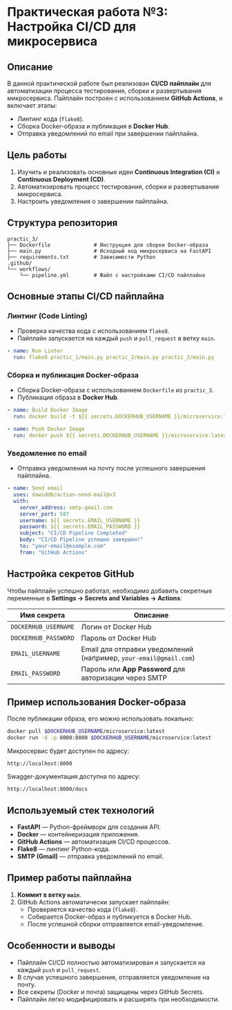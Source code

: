 
# Практическая работа №3: Настройка CI/CD для микросервиса

## Описание
В данной практической работе был реализован **CI/CD пайплайн** для автоматизации процесса тестирования, сборки и развертывания микросервиса. Пайплайн построен с использованием **GitHub Actions**, и включает этапы:

- Линтинг кода (`flake8`).
- Сборка Docker-образа и публикация в **Docker Hub**.
- Отправка уведомлений по email при завершении пайплайна.


## Цель работы
1. Изучить и реализовать основные идеи **Continuous Integration (CI)** и **Continuous Deployment (CD)**.  
2. Автоматизировать процесс тестирования, сборки и развертывания микросервиса.  
3. Настроить уведомления о завершении пайплайна.


## Структура репозитория

```plaintext
practic_3/
├── Dockerfile              # Инструкция для сборки Docker-образа
├── main.py                 # Исходный код микросервиса на FastAPI
├── requirements.txt        # Зависимости Python
.github/
└── workflows/
    └── pipeline.yml        # Файл с настройками CI/CD пайплайна
```



## Основные этапы CI/CD пайплайна

###  **Линтинг (Code Linting)**
- Проверка качества кода с использованием `flake8`.
- Пайплайн запускается на каждый `push` и `pull_request` в ветку `main`.

```yaml
- name: Run Linter
  run: flake8 practic_1/main.py practic_2/main.py practic_3/main.py
```



### **Сборка и публикация Docker-образа**
- Сборка Docker-образа с использованием `Dockerfile` из `practic_3`.
- Публикация образа в **Docker Hub**.

```yaml
- name: Build Docker Image
  run: docker build -t ${{ secrets.DOCKERHUB_USERNAME }}/microservice:latest -f practic_3/Dockerfile practic_3/

- name: Push Docker Image
  run: docker push ${{ secrets.DOCKERHUB_USERNAME }}/microservice:latest
```



### **Уведомление по email**
- Отправка уведомления на почту после успешного завершения пайплайна.

```yaml
- name: Send email
  uses: dawidd6/action-send-mail@v3
  with:
    server_address: smtp.gmail.com
    server_port: 587
    username: ${{ secrets.EMAIL_USERNAME }}
    password: ${{ secrets.EMAIL_PASSWORD }}
    subject: "CI/CD Pipeline Completed"
    body: "CI/CD Pipeline успешно завершен!"
    to: "your-email@example.com"
    from: "GitHub Actions"
```



## Настройка секретов GitHub

Чтобы пайплайн успешно работал, необходимо добавить секретные переменные в **Settings → Secrets and Variables → Actions**:

| **Имя секрета**      | **Описание** |
|----------------------|--------------|
| `DOCKERHUB_USERNAME` | Логин от Docker Hub |
| `DOCKERHUB_PASSWORD` | Пароль от Docker Hub |
| `EMAIL_USERNAME`     | Email для отправки уведомлений (например, `your-email@gmail.com`) |
| `EMAIL_PASSWORD`     | Пароль или **App Password** для авторизации через SMTP |



## Пример использования Docker-образа
После публикации образа, его можно использовать локально:

```bash
docker pull $DOCKERHUB_USERNAME/microservice:latest
docker run -d -p 8000:8000 $DOCKERHUB_USERNAME/microservice:latest
```

Микросервис будет доступен по адресу:
```
http://localhost:8000
```

Swagger-документация доступна по адресу:
```
http://localhost:8000/docs
```



##  Используемый стек технологий
- **FastAPI** — Python-фреймворк для создания API.  
- **Docker** — контейнеризация приложения.  
- **GitHub Actions** — автоматизация CI/CD процессов.  
- **Flake8** — линтинг Python-кода.  
- **SMTP (Gmail)** — отправка уведомлений по email.



##  Пример работы пайплайна
1. **Коммит в ветку `main`**.  
2. GitHub Actions автоматически запускает пайплайн:  
   - Проверяется качество кода (`flake8`).  
   - Собирается Docker-образ и публикуется в Docker Hub.  
   - После успешной сборки отправляется email-уведомление.



##  Особенности и выводы
- Пайплайн CI/CD полностью автоматизирован и запускается на каждый `push` и `pull_request`.  
- В случае успешного завершения, отправляется уведомление на почту.  
- Все секреты (Docker и почта) защищены через GitHub Secrets.  
- Пайплайн легко модифицировать и расширять при необходимости.

